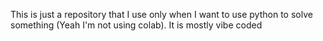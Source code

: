 This is just a repository that I use only when I want to use python to solve something (Yeah I'm not using colab). It is mostly vibe coded
